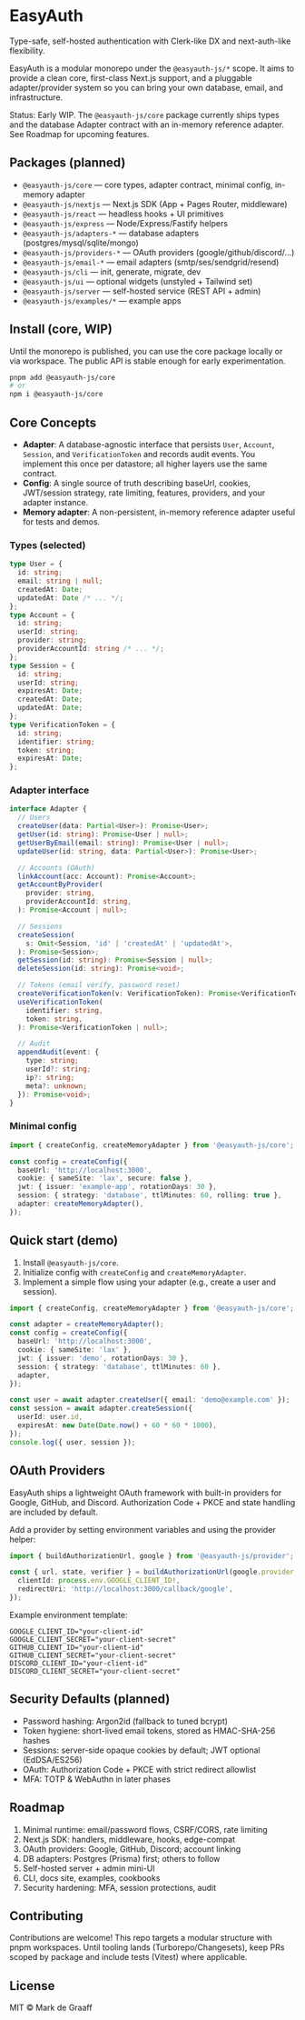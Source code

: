 # EasyAuth

Type-safe, self-hosted authentication with Clerk-like DX and next-auth-like flexibility.

EasyAuth is a modular monorepo under the `@easyauth-js/*` scope. It aims to provide a clean core, first-class Next.js support, and a pluggable adapter/provider system so you can bring your own database, email, and infrastructure.

Status: Early WIP. The `@easyauth-js/core` package currently ships types and the database Adapter contract with an in-memory reference adapter. See Roadmap for upcoming features.

## Packages (planned)

- `@easyauth-js/core` — core types, adapter contract, minimal config, in-memory adapter
- `@easyauth-js/nextjs` — Next.js SDK (App + Pages Router, middleware)
- `@easyauth-js/react` — headless hooks + UI primitives
- `@easyauth-js/express` — Node/Express/Fastify helpers
- `@easyauth-js/adapters-*` — database adapters (postgres/mysql/sqlite/mongo)
- `@easyauth-js/providers-*` — OAuth providers (google/github/discord/...)
- `@easyauth-js/email-*` — email adapters (smtp/ses/sendgrid/resend)
- `@easyauth-js/cli` — init, generate, migrate, dev
- `@easyauth-js/ui` — optional widgets (unstyled + Tailwind set)
- `@easyauth-js/server` — self-hosted service (REST API + admin)
- `@easyauth-js/examples/*` — example apps

## Install (core, WIP)

Until the monorepo is published, you can use the core package locally or via workspace. The public API is stable enough for early experimentation.

```bash
pnpm add @easyauth-js/core
# or
npm i @easyauth-js/core
```

## Core Concepts

- **Adapter**: A database-agnostic interface that persists `User`, `Account`, `Session`, and `VerificationToken` and records audit events. You implement this once per datastore; all higher layers use the same contract.
- **Config**: A single source of truth describing baseUrl, cookies, JWT/session strategy, rate limiting, features, providers, and your adapter instance.
- **Memory adapter**: A non-persistent, in-memory reference adapter useful for tests and demos.

### Types (selected)

```ts
type User = {
  id: string;
  email: string | null;
  createdAt: Date;
  updatedAt: Date /* ... */;
};
type Account = {
  id: string;
  userId: string;
  provider: string;
  providerAccountId: string /* ... */;
};
type Session = {
  id: string;
  userId: string;
  expiresAt: Date;
  createdAt: Date;
  updatedAt: Date;
};
type VerificationToken = {
  id: string;
  identifier: string;
  token: string;
  expiresAt: Date;
};
```

### Adapter interface

```ts
interface Adapter {
  // Users
  createUser(data: Partial<User>): Promise<User>;
  getUser(id: string): Promise<User | null>;
  getUserByEmail(email: string): Promise<User | null>;
  updateUser(id: string, data: Partial<User>): Promise<User>;

  // Accounts (OAuth)
  linkAccount(acc: Account): Promise<Account>;
  getAccountByProvider(
    provider: string,
    providerAccountId: string,
  ): Promise<Account | null>;

  // Sessions
  createSession(
    s: Omit<Session, 'id' | 'createdAt' | 'updatedAt'>,
  ): Promise<Session>;
  getSession(id: string): Promise<Session | null>;
  deleteSession(id: string): Promise<void>;

  // Tokens (email verify, password reset)
  createVerificationToken(v: VerificationToken): Promise<VerificationToken>;
  useVerificationToken(
    identifier: string,
    token: string,
  ): Promise<VerificationToken | null>;

  // Audit
  appendAudit(event: {
    type: string;
    userId?: string;
    ip?: string;
    meta?: unknown;
  }): Promise<void>;
}
```

### Minimal config

```ts
import { createConfig, createMemoryAdapter } from '@easyauth-js/core';

const config = createConfig({
  baseUrl: 'http://localhost:3000',
  cookie: { sameSite: 'lax', secure: false },
  jwt: { issuer: 'example-app', rotationDays: 30 },
  session: { strategy: 'database', ttlMinutes: 60, rolling: true },
  adapter: createMemoryAdapter(),
});
```

## Quick start (demo)

1. Install `@easyauth-js/core`.
2. Initialize config with `createConfig` and `createMemoryAdapter`.
3. Implement a simple flow using your adapter (e.g., create a user and session).

```ts
import { createConfig, createMemoryAdapter } from '@easyauth-js/core';

const adapter = createMemoryAdapter();
const config = createConfig({
  baseUrl: 'http://localhost:3000',
  cookie: { sameSite: 'lax' },
  jwt: { issuer: 'demo', rotationDays: 30 },
  session: { strategy: 'database', ttlMinutes: 60 },
  adapter,
});

const user = await adapter.createUser({ email: 'demo@example.com' });
const session = await adapter.createSession({
  userId: user.id,
  expiresAt: new Date(Date.now() + 60 * 60 * 1000),
});
console.log({ user, session });
```

## OAuth Providers

EasyAuth ships a lightweight OAuth framework with built-in providers for
Google, GitHub, and Discord. Authorization Code + PKCE and state handling are
included by default.

Add a provider by setting environment variables and using the provider helper:

```ts
import { buildAuthorizationUrl, google } from '@easyauth-js/provider';

const { url, state, verifier } = buildAuthorizationUrl(google.provider, {
  clientId: process.env.GOOGLE_CLIENT_ID!,
  redirectUri: 'http://localhost:3000/callback/google',
});
```

Example environment template:

```env
GOOGLE_CLIENT_ID="your-client-id"
GOOGLE_CLIENT_SECRET="your-client-secret"
GITHUB_CLIENT_ID="your-client-id"
GITHUB_CLIENT_SECRET="your-client-secret"
DISCORD_CLIENT_ID="your-client-id"
DISCORD_CLIENT_SECRET="your-client-secret"
```

## Security Defaults (planned)

- Password hashing: Argon2id (fallback to tuned bcrypt)
- Token hygiene: short-lived email tokens, stored as HMAC-SHA-256 hashes
- Sessions: server-side opaque cookies by default; JWT optional (EdDSA/ES256)
- OAuth: Authorization Code + PKCE with strict redirect allowlist
- MFA: TOTP & WebAuthn in later phases

## Roadmap

1. Minimal runtime: email/password flows, CSRF/CORS, rate limiting
2. Next.js SDK: handlers, middleware, hooks, edge-compat
3. OAuth providers: Google, GitHub, Discord; account linking
4. DB adapters: Postgres (Prisma) first; others to follow
5. Self-hosted server + admin mini-UI
6. CLI, docs site, examples, cookbooks
7. Security hardening: MFA, session protections, audit

## Contributing

Contributions are welcome! This repo targets a modular structure with pnpm workspaces. Until tooling lands (Turborepo/Changesets), keep PRs scoped by package and include tests (Vitest) where applicable.

## License

MIT © Mark de Graaff
